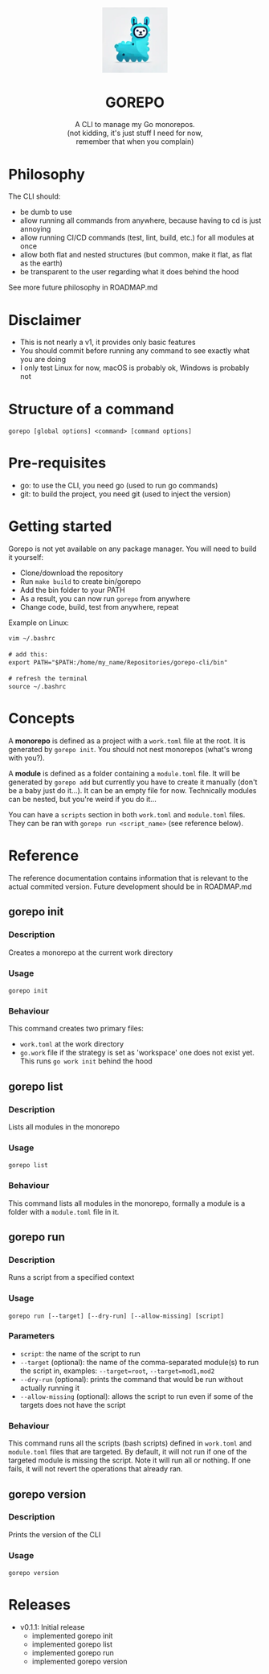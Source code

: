<div align="center">
    <picture>
        <img style="margin-bottom:0;" width="130" src="./assets/gorepo.png" alt="logo">
    </picture>
    <h1 align="center" >GOREPO</h1>
</div>

<p align="center">
    A CLI to manage my Go monorepos.
    <br/>
    (not kidding, it's just stuff I need for now, <br/>remember that when you complain)
</p>

# Philosophy

The CLI should:
- be dumb to use
- allow running all commands from anywhere, because having to cd is just annoying
- allow running CI/CD commands (test, lint, build, etc.) for all modules at once
- allow both flat and nested structures (but common, make it flat, as flat as the earth)
- be transparent to the user regarding what it does behind the hood

See more future philosophy in ROADMAP.md

# Disclaimer
- This is not nearly a v1, it provides only basic features
- You should commit before running any command to see exactly what you are doing
- I only test Linux for now, macOS is probably ok, Windows is probably not

# Structure of a command

```
gorepo [global options] <command> [command options]
```

# Pre-requisites

- go: to use the CLI, you need go (used to run go commands)
- git: to build the project, you need git (used to inject the version)

# Getting started

Gorepo is not yet available on any package manager. You will need to build it yourself:
- Clone/download the repository
- Run `make build` to create bin/gorepo
- Add the bin folder to your PATH
- As a result, you can now run `gorepo` from anywhere
- Change code, build, test from anywhere, repeat

Example on Linux:
```
vim ~/.bashrc

# add this:
export PATH="$PATH:/home/my_name/Repositories/gorepo-cli/bin"

# refresh the terminal
source ~/.bashrc
```

# Concepts

A **monorepo** is defined as a project with a `work.toml` file at the root. It is generated by `gorepo init`.
You should not nest monorepos (what's wrong with you?).

A **module** is defined as a folder containing a `module.toml` file. It will be generated by `gorepo add` but currently you have to create it manually (don't be a baby just do it...). It can be an empty file for now.
Technically modules can be nested, but you're weird if you do it...

You can have a `scripts` section in both `work.toml` and `module.toml` files. They can be ran with `gorepo run <script_name>` (see reference below).

# Reference

The reference documentation contains information that 
is relevant to the actual commited version. Future development should be in ROADMAP.md

## gorepo init

### Description

Creates a monorepo at the current work directory

### Usage

```
gorepo init
```

### Behaviour

This command creates two primary files:
- `work.toml` at the work directory
- `go.work` file if the strategy is set as 'workspace' one does not exist yet. This runs `go work init` behind the hood

## gorepo list

### Description

Lists all modules in the monorepo

### Usage

```
gorepo list
```

### Behaviour

This command lists all modules in the monorepo, formally a module is a folder with a `module.toml` file in it.

## gorepo run

### Description

Runs a script from a specified context

### Usage

```
gorepo run [--target] [--dry-run] [--allow-missing] [script]
```

### Parameters

- `script`: the name of the script to run
- `--target` (optional): the name of the comma-separated module(s) to run the script in, examples: `--target=root`, `--target=mod1,mod2`
- `--dry-run` (optional): prints the command that would be run without actually running it
- `--allow-missing` (optional): allows the script to run even if some of the targets does not have the script

### Behaviour

This command runs all the scripts (bash scripts) defined in `work.toml` and `module.toml` files that are targeted.
By default, it will not run if one of the targeted module is missing the script.
Note it will run all or nothing. If one fails, it will not revert the operations that already ran.

## gorepo version

### Description

Prints the version of the CLI

### Usage

```
gorepo version
```

# Releases

- v0.1.1: Initial release
  - implemented gorepo init
  - implemented gorepo list
  - implemented gorepo run
  - implemented gorepo version